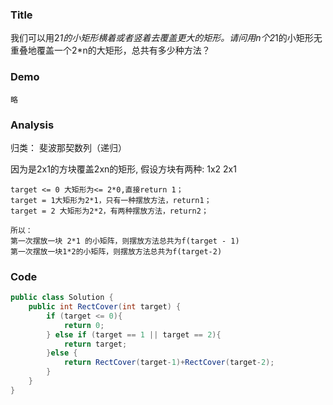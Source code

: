 ###   Title
我们可以用2*1的小矩形横着或者竖着去覆盖更大的矩形。请问用n个2*1的小矩形无重叠地覆盖一个2*n的大矩形，总共有多少种方法？
###   Demo
```
略
```
###   Analysis

归类： 斐波那契数列（递归）

因为是2x1的方块覆盖2xn的矩形, 假设方块有两种: 1x2 2x1 
```
target <= 0 大矩形为<= 2*0,直接return 1；
target = 1大矩形为2*1，只有一种摆放方法，return1；
target = 2 大矩形为2*2，有两种摆放方法，return2；

所以：
第一次摆放一块 2*1 的小矩阵，则摆放方法总共为f(target - 1)
第一次摆放一块1*2的小矩阵，则摆放方法总共为f(target-2)
```    
###   Code

```java
public class Solution {
    public int RectCover(int target) {
        if (target <= 0){
            return 0;
        } else if (target == 1 || target == 2){
            return target;
        }else {
            return RectCover(target-1)+RectCover(target-2);
        }
    }
}
```
